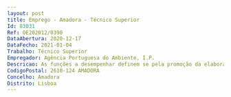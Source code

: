```yaml
--- 
layout: post
title: Emprego - Amadora - Técnico Superior
Id: 83031
Ref: OE202012/0390
DataAbertura: 2020-12-17
DataFecho: 2021-01-04
Trabalho: Técnico Superior
Empregador: Agência Portuguesa do Ambiente, I.P.
Descricao: As funções a desempenhar definem se pela promoção da elaboração, alteração ou revisão de instrumentos de gestão territorial (IGT), pela produção de documentos de orientação para a elaboração de IGT na vertente de proteção dos recursos hídricos, pelo apoio à elaboração dos programas especiais da competência da APA, I.P., e pelo acompanhamento de procedimentos de avaliação ambiental, bem como pelo apoio às atribuições do Departamento em matéria de domínio hídrico.
CodigoPostal: 2610-124 AMADORA
Concelho: Amadora
Distrito: Lisboa
--- 
```

